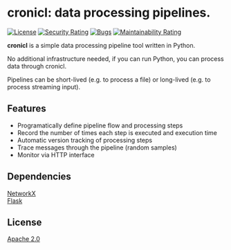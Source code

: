 # cronicl: data processing pipelines.

[![License](https://img.shields.io/badge/License-Apache%202.0-blue.svg)](https://github.com/joocer/danvers/blob/master/LICENSE)
[![Security Rating](https://sonarcloud.io/api/project_badges/measure?project=joocer_cronicl&metric=security_rating)](https://sonarcloud.io/dashboard?id=joocer_cronicl)
[![Bugs](https://sonarcloud.io/api/project_badges/measure?project=joocer_cronicl&metric=bugs)](https://sonarcloud.io/dashboard?id=joocer_cronicl)
[![Maintainability Rating](https://sonarcloud.io/api/project_badges/measure?project=joocer_cronicl&metric=sqale_rating)](https://sonarcloud.io/dashboard?id=joocer_cronicl)

**cronicl** is a simple data processing pipeline tool written in Python.

No additional infrastructure needed, if you can run Python, you can process data through cronicl.

Pipelines can be short-lived (e.g. to process a file) or long-lived (e.g. to process streaming input).

## Features
-  Programatically define pipeline flow and processing steps
-  Record the number of times each step is executed and execution time
-  Automatic version tracking of processing steps
-  Trace messages through the pipeline (random samples)
-  Monitor via HTTP interface 

## Dependencies

[NetworkX](https://networkx.org/)  
[Flask](https://flask.palletsprojects.com/)

## License
[Apache 2.0](LICENSE)


